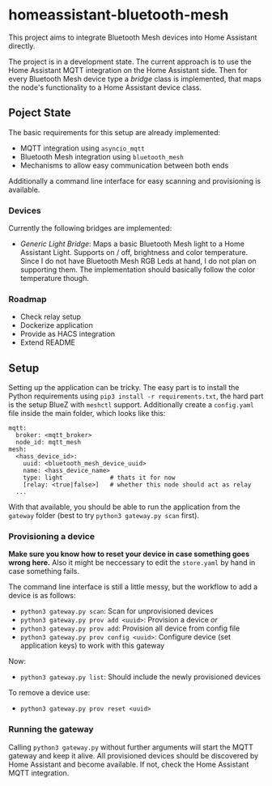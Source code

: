 # homeassistant-bluetooth-mesh

This project aims to integrate Bluetooth Mesh devices into Home Assistant directly.

The project is in a development state. The current approach is to use the Home Assistant MQTT integration on the Home Assistant side. Then for every Bluetooth Mesh device type a _bridge_ class is implemented, that maps the node's functionality to a Home Assistant device class.

## Poject State

The basic requirements for this setup are already implemented:

- MQTT integration using `asyncio_mqtt`
- Bluetooth Mesh integration using `bluetooth_mesh`
- Mechanisms to allow easy communication between both ends

Additionally a command line interface for easy scanning and provisioning is available.

### Devices

Currently the following bridges are implemented:

- _Generic Light Bridge_: Maps a basic Bluetooth Mesh light to a Home Assistant Light. Supports on / off, brightness and color temperature. Since I do not have Bluetooth Mesh RGB Leds at hand, I do not plan on supporting them. The implementation should basically follow the color temperature though.

### Roadmap

- Check relay setup
- Dockerize application
- Provide as HACS integration
- Extend README

## Setup

Setting up the application can be tricky. The easy part is to install the Python requirements using `pip3 install -r requirements.txt`, the hard part is the setup BlueZ with `meshctl` support. Additionally create a `config.yaml` file inside the main folder, which looks like this:

```
mqtt:
  broker: <mqtt_broker>
  node_id: mqtt_mesh
mesh:
  <hass_device_id>:
    uuid: <bluetooth_mesh_device_uuid>
    name: <hass_device_name>
    type: light             # thats it for now
    [relay: <true|false>]   # whether this node should act as relay
  ...
```

With that available, you should be able to run the application from the `gateway` folder (best to try `python3 gateway.py scan` first).

### Provisioning a device

**Make sure you know how to reset your device in case something goes wrong here.** Also it might be neccessary to edit the `store.yaml` by hand in case something fails.

The command line interface is still a little messy, but the workflow to add a device is as follows:

- `python3 gateway.py scan`: Scan for unprovisioned devices
- `python3 gateway.py prov add <uuid>`: Provision a device _or_
- `python3 gateway.py prov add`: Provision all device from config file
- `python3 gateway.py prov config <uuid>`: Configure device (set application keys) to work with this gateway

Now:

- `python3 gateway.py list`: Should include the newly provisioned devices

To remove a device use:

- `python3 gateway.py prov reset <uuid>`

### Running the gateway

Calling `python3 gateway.py` without further arguments will start the MQTT gateway and keep it alive. All provisioned devices should be discovered by Home Assistant and become available. If not, check the Home Assistant MQTT integration.
